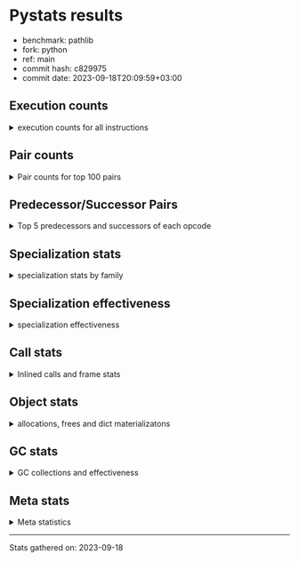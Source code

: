 
# Pystats results

- benchmark: pathlib
- fork: python
- ref: main
- commit hash: c829975
- commit date: 2023-09-18T20:09:59+03:00

## Execution counts

<details>
<summary> execution counts for all instructions </summary>

|Name | Count | Self | Cumulative | Miss ratio | 
|---|---:|---:|---:|---:|
| LOAD_FAST | 60,528,120 | 21.9% | 21.9% |  |
| STORE_FAST | 18,855,420 | 6.8% | 28.8% |  |
| RESUME_CHECK | 18,493,020 | 6.7% | 35.5% |  |
| RETURN_VALUE | 14,530,380 | 5.3% | 40.7% |  |
| LOAD_GLOBAL_BUILTIN | 10,571,220 | 3.8% | 44.6% |  |
| NOP | 9,245,220 | 3.3% | 47.9% |  |
| LOAD_ATTR_SLOT | 8,884,860 | 3.2% | 51.1% | 0.0% |
| INTERPRETER_EXIT | 8,044,740 | 2.9% | 54.0% |  |
| STORE_ATTR_SLOT | 7,922,280 | 2.9% | 56.9% |  |
| LOAD_FAST_LOAD_FAST | 6,606,180 | 2.4% | 59.3% |  |
| LOAD_ATTR_METHOD_NO_DICT | 6,605,640 | 2.4% | 61.7% |  |
| FORMAT_SIMPLE | 6,600,000 | 2.4% | 64.1% |  |
| POP_JUMP_IF_FALSE | 6,250,920 | 2.3% | 66.3% |  |
| PUSH_NULL | 6,245,040 | 2.3% | 68.6% |  |
| LOAD_GLOBAL_MODULE | 5,287,120 | 1.9% | 70.5% |  |
| LOAD_ATTR_PROPERTY | 5,282,100 | 1.9% | 72.4% |  |
| CALL | 4,925,940 | 1.8% | 74.2% |  |
| JUMP_BACKWARD | 4,681,860 | 1.7% | 75.9% |  |
| LOAD_CONST | 3,974,400 | 1.4% | 77.4% |  |
| LOAD_ATTR_MODULE | 3,966,640 | 1.4% | 78.8% |  |
| POP_TOP | 3,963,780 | 1.4% | 80.2% |  |
| TO_BOOL_BOOL | 3,603,060 | 1.3% | 81.5% |  |
| RETURN_CONST | 2,642,640 | 1.0% | 82.5% |  |
| CALL_STR_1 | 2,642,160 | 1.0% | 83.5% |  |
| CALL_ISINSTANCE | 2,641,620 | 1.0% | 84.4% |  |
| BUILD_LIST | 2,641,620 | 1.0% | 85.4% |  |
| CALL_FUNCTION_EX | 2,641,140 | 1.0% | 86.3% |  |
| FOR_ITER_TUPLE | 2,641,080 | 1.0% | 87.3% |  |
| BUILD_STRING | 2,640,000 | 1.0% | 88.2% |  |
| LOAD_DEREF | 2,401,740 | 0.9% | 89.1% |  |
| POP_JUMP_IF_TRUE | 2,284,020 | 0.8% | 89.9% |  |
| FOR_ITER_LIST | 2,163,180 | 0.8% | 90.7% |  |
| GET_ITER | 1,323,660 | 0.5% | 91.2% |  |
| CALL_PY_EXACT_ARGS | 1,323,600 | 0.5% | 91.7% |  |
| LOAD_ATTR | 1,322,400 | 0.5% | 92.2% |  |
| CALL_BUILTIN_FAST_WITH_KEYWORDS | 1,322,100 | 0.5% | 92.6% |  |
| LOAD_ATTR_NONDESCRIPTOR_NO_DICT | 1,321,500 | 0.5% | 93.1% |  |
| COPY_FREE_VARS | 1,321,140 | 0.5% | 93.6% |  |
| JUMP_FORWARD | 1,321,020 | 0.5% | 94.1% |  |
| IS_OP | 1,321,020 | 0.5% | 94.5% |  |
| CALL_KW | 1,320,960 | 0.5% | 95.0% |  |
| TO_BOOL | 1,320,920 | 0.5% | 95.5% |  |
| LOAD_SUPER_ATTR_ATTR | 1,320,540 | 0.5% | 96.0% |  |
| CALL_METHOD_DESCRIPTOR_FAST_WITH_KEYWORDS | 1,320,540 | 0.5% | 96.5% |  |
| CALL_LIST_APPEND | 1,320,540 | 0.5% | 96.9% |  |
| TO_BOOL_LIST | 1,320,480 | 0.5% | 97.4% |  |
| CALL_TYPE_1 | 1,320,480 | 0.5% | 97.9% |  |
| BINARY_OP | 1,320,380 | 0.5% | 98.4% |  |
| YIELD_VALUE | 1,320,000 | 0.5% | 98.9% |  |
| FOR_ITER_GEN | 1,200,960 | 0.4% | 99.3% |  |
| POP_JUMP_IF_NONE | 960,000 | 0.3% | 99.6% |  |
| TO_BOOL_NONE | 723,900 | 0.3% | 99.9% | 24.6% |
| TO_BOOL_ALWAYS_TRUE | 243,360 | 0.1% | 100.0% | 73.2% |
| COMPARE_OP_STR | 3,240 | 0.0% | 100.0% |  |
| TO_BOOL_STR | 2,820 | 0.0% | 100.0% |  |
| COMPARE_OP_INT | 2,580 | 0.0% | 100.0% |  |
| CALL_LEN | 2,580 | 0.0% | 100.0% |  |
| BUILD_TUPLE | 2,100 | 0.0% | 100.0% |  |
| SWAP | 1,740 | 0.0% | 100.0% |  |
| LOAD_ATTR_CLASS | 1,680 | 0.0% | 100.0% |  |
| MAKE_CELL | 1,500 | 0.0% | 100.0% |  |
| UNPACK_SEQUENCE_TUPLE | 1,080 | 0.0% | 100.0% |  |
| STORE_FAST_STORE_FAST | 1,080 | 0.0% | 100.0% |  |
| CALL_BUILTIN_O | 1,080 | 0.0% | 100.0% |  |
| CALL_BUILTIN_CLASS | 1,080 | 0.0% | 100.0% |  |
| BINARY_SUBSCR | 1,060 | 0.0% | 100.0% |  |
| RETURN_GENERATOR | 1,020 | 0.0% | 100.0% |  |
| BINARY_SUBSCR_LIST_INT | 1,020 | 0.0% | 100.0% |  |
| POP_JUMP_IF_NOT_NONE | 960 | 0.0% | 100.0% |  |
| END_FOR | 960 | 0.0% | 100.0% |  |
| CONTAINS_OP | 960 | 0.0% | 100.0% |  |
| CALL_BUILTIN_FAST | 960 | 0.0% | 100.0% |  |
| PUSH_EXC_INFO | 660 | 0.0% | 100.0% |  |
| POP_EXCEPT | 660 | 0.0% | 100.0% |  |
| CHECK_EXC_MATCH | 660 | 0.0% | 100.0% |  |
| BINARY_SLICE | 660 | 0.0% | 100.0% |  |
| STORE_FAST_LOAD_FAST | 600 | 0.0% | 100.0% |  |
| LIST_APPEND | 600 | 0.0% | 100.0% |  |
| CALL_BOUND_METHOD_EXACT_ARGS | 600 | 0.0% | 100.0% |  |
| SET_FUNCTION_ATTRIBUTE | 540 | 0.0% | 100.0% |  |
| MAKE_FUNCTION | 540 | 0.0% | 100.0% |  |
| LOAD_FAST_AND_CLEAR | 540 | 0.0% | 100.0% |  |
| COPY | 540 | 0.0% | 100.0% |  |
| STORE_DEREF | 480 | 0.0% | 100.0% |  |
| LOAD_FAST_CHECK | 480 | 0.0% | 100.0% |  |
| EXTENDED_ARG | 480 | 0.0% | 100.0% |  |
| BINARY_OP_ADD_INT | 480 | 0.0% | 100.0% |  |
| BEFORE_WITH | 480 | 0.0% | 100.0% |  |
| LOAD_GLOBAL | 300 | 0.0% | 100.0% |  |
| FOR_ITER_RANGE | 300 | 0.0% | 100.0% |  |
| CALL_METHOD_DESCRIPTOR_O | 120 | 0.0% | 100.0% |  |
| BINARY_OP_ADD_UNICODE | 120 | 0.0% | 100.0% |  |
| COMPARE_OP | 80 | 0.0% | 100.0% |  |
| LIST_EXTEND | 60 | 0.0% | 100.0% |  |
| CALL_INTRINSIC_1 | 60 | 0.0% | 100.0% |  |
| BINARY_SUBSCR_DICT | 60 | 0.0% | 100.0% |  |
| BINARY_OP_SUBTRACT_FLOAT | 60 | 0.0% | 100.0% |  |
| STORE_ATTR | 40 | 0.0% | 100.0% |  |


</details>

## Pair counts

<details>
<summary> Pair counts for top 100 pairs </summary>

|Pair | Count | Self | Cumulative | 
|---|---:|---:|---:|
| STORE_FAST LOAD_FAST | 11,167,020 | 4.0% | 4.0% |
| LOAD_FAST LOAD_ATTR_SLOT | 8,884,820 | 3.2% | 7.3% |
| RESUME_CHECK NOP | 7,924,140 | 2.9% | 10.1% |
| NOP LOAD_FAST | 7,924,140 | 2.9% | 13.0% |
| LOAD_ATTR_SLOT RETURN_VALUE | 7,923,000 | 2.9% | 15.9% |
| CACHE RESUME_CHECK | 6,724,140 | 2.4% | 18.3% |
| LOAD_GLOBAL_BUILTIN LOAD_FAST | 6,608,400 | 2.4% | 20.7% |
| LOAD_FAST FORMAT_SIMPLE | 6,600,000 | 2.4% | 23.1% |
| LOAD_FAST LOAD_ATTR_METHOD_NO_DICT | 5,525,540 | 2.0% | 25.1% |
| RETURN_VALUE INTERPRETER_EXIT | 5,283,600 | 1.9% | 27.0% |
| LOAD_ATTR_PROPERTY RESUME_CHECK | 5,282,100 | 1.9% | 28.9% |
| LOAD_FAST LOAD_ATTR_PROPERTY | 5,282,040 | 1.9% | 30.8% |
| PUSH_NULL LOAD_FAST | 4,922,760 | 1.8% | 32.6% |
| RESUME_CHECK LOAD_FAST | 3,964,260 | 1.4% | 34.1% |
| STORE_FAST LOAD_GLOBAL_BUILTIN | 3,963,220 | 1.4% | 35.5% |
| LOAD_ATTR_METHOD_NO_DICT LOAD_FAST | 3,962,640 | 1.4% | 36.9% |
| LOAD_FAST_LOAD_FAST STORE_ATTR_SLOT | 3,962,160 | 1.4% | 38.4% |
| RETURN_VALUE STORE_FAST | 3,960,480 | 1.4% | 39.8% |
| STORE_ATTR_SLOT LOAD_FAST | 3,960,120 | 1.4% | 41.2% |
| LOAD_FAST STORE_ATTR_SLOT | 3,960,080 | 1.4% | 42.7% |
| LOAD_FAST CALL | 3,601,660 | 1.3% | 44.0% |
| LOAD_ATTR_MODULE PUSH_NULL | 2,643,880 | 1.0% | 44.9% |
| LOAD_GLOBAL_MODULE LOAD_ATTR_MODULE | 2,643,840 | 1.0% | 45.9% |
| LOAD_FAST CALL_STR_1 | 2,642,140 | 1.0% | 46.8% |
| RESUME_CHECK LOAD_GLOBAL_BUILTIN | 2,641,980 | 1.0% | 47.8% |
| CALL_ISINSTANCE TO_BOOL_BOOL | 2,641,620 | 1.0% | 48.8% |
| POP_JUMP_IF_FALSE LOAD_GLOBAL_BUILTIN | 2,641,560 | 1.0% | 49.7% |
| CALL RESUME_CHECK | 2,641,440 | 1.0% | 50.7% |
| RETURN_CONST INTERPRETER_EXIT | 2,641,140 | 1.0% | 51.6% |
| STORE_ATTR_SLOT LOAD_FAST_LOAD_FAST | 2,641,080 | 1.0% | 52.6% |
| LOAD_FAST LOAD_GLOBAL_MODULE | 2,641,080 | 1.0% | 53.5% |
| LOAD_FAST CALL_FUNCTION_EX | 2,641,080 | 1.0% | 54.5% |
| LOAD_CONST LOAD_FAST | 2,640,480 | 1.0% | 55.5% |
| RETURN_VALUE LOAD_FAST | 2,640,120 | 1.0% | 56.4% |
| POP_TOP JUMP_BACKWARD | 2,640,000 | 1.0% | 57.4% |
| FORMAT_SIMPLE LOAD_FAST | 2,640,000 | 1.0% | 58.3% |
| FORMAT_SIMPLE BUILD_STRING | 2,640,000 | 1.0% | 59.3% |
| BUILD_STRING STORE_FAST | 2,640,000 | 1.0% | 60.2% |
| POP_JUMP_IF_FALSE LOAD_FAST | 2,285,460 | 0.8% | 61.1% |
| TO_BOOL_BOOL POP_JUMP_IF_FALSE | 2,282,520 | 0.8% | 61.9% |
| JUMP_BACKWARD FOR_ITER_LIST | 2,161,080 | 0.8% | 62.7% |
| FOR_ITER_LIST STORE_FAST | 2,161,020 | 0.8% | 63.5% |
| POP_JUMP_IF_TRUE LOAD_FAST | 1,562,820 | 0.6% | 64.0% |
| LOAD_FAST LOAD_GLOBAL_BUILTIN | 1,322,520 | 0.5% | 64.5% |
| RESUME_CHECK LOAD_GLOBAL_MODULE | 1,322,020 | 0.5% | 65.0% |
| LOAD_FAST CALL_BUILTIN_FAST_WITH_KEYWORDS | 1,321,560 | 0.5% | 65.5% |
| CALL_PY_EXACT_ARGS RESUME_CHECK | 1,321,560 | 0.5% | 65.9% |
| CALL_STR_1 RETURN_VALUE | 1,321,500 | 0.5% | 66.4% |
| LOAD_FAST LOAD_ATTR_NONDESCRIPTOR_NO_DICT | 1,321,480 | 0.5% | 66.9% |
| LOAD_FAST GET_ITER | 1,321,140 | 0.5% | 67.4% |
| LOAD_ATTR LOAD_FAST | 1,321,140 | 0.5% | 67.9% |
| STORE_FAST LOAD_FAST_LOAD_FAST | 1,321,080 | 0.5% | 68.3% |
| STORE_ATTR_SLOT RETURN_CONST | 1,321,080 | 0.5% | 68.8% |
| LOAD_GLOBAL_BUILTIN CALL_ISINSTANCE | 1,321,080 | 0.5% | 69.3% |
| LOAD_ATTR_MODULE STORE_FAST | 1,321,080 | 0.5% | 69.8% |
| CALL_BUILTIN_FAST_WITH_KEYWORDS STORE_FAST | 1,321,080 | 0.5% | 70.3% |
| NOP LOAD_GLOBAL_MODULE | 1,321,020 | 0.5% | 70.7% |
| LOAD_FAST CALL_PY_EXACT_ARGS | 1,321,020 | 0.5% | 71.2% |
| LOAD_ATTR_NONDESCRIPTOR_NO_DICT LOAD_ATTR_MODULE | 1,321,000 | 0.5% | 71.7% |
| LOAD_CONST CALL_KW | 1,320,960 | 0.5% | 72.2% |
| COPY_FREE_VARS RESUME_CHECK | 1,320,600 | 0.5% | 72.6% |
| LOAD_FAST TO_BOOL | 1,320,580 | 0.5% | 73.1% |
| TO_BOOL_BOOL POP_JUMP_IF_TRUE | 1,320,540 | 0.5% | 73.6% |
| TO_BOOL POP_JUMP_IF_FALSE | 1,320,540 | 0.5% | 74.1% |
| STORE_FAST JUMP_FORWARD | 1,320,540 | 0.5% | 74.6% |
| RESUME_CHECK BUILD_LIST | 1,320,540 | 0.5% | 75.0% |
| POP_TOP RETURN_CONST | 1,320,540 | 0.5% | 75.5% |
| POP_JUMP_IF_FALSE NOP | 1,320,540 | 0.5% | 76.0% |
| LOAD_SUPER_ATTR_ATTR PUSH_NULL | 1,320,540 | 0.5% | 76.5% |
| LOAD_GLOBAL_MODULE IS_OP | 1,320,540 | 0.5% | 76.9% |
| LOAD_GLOBAL_MODULE CALL_ISINSTANCE | 1,320,540 | 0.5% | 77.4% |
| LOAD_GLOBAL_BUILTIN LOAD_DEREF | 1,320,540 | 0.5% | 77.9% |
| LOAD_GLOBAL_BUILTIN LOAD_ATTR | 1,320,540 | 0.5% | 78.4% |
| LOAD_FAST LOAD_SUPER_ATTR_ATTR | 1,320,540 | 0.5% | 78.9% |
| LOAD_FAST CALL_METHOD_DESCRIPTOR_FAST_WITH_KEYWORDS | 1,320,540 | 0.5% | 79.3% |
| LOAD_FAST CALL_LIST_APPEND | 1,320,540 | 0.5% | 79.8% |
| LOAD_DEREF LOAD_FAST | 1,320,540 | 0.5% | 80.3% |
| JUMP_FORWARD LOAD_FAST | 1,320,540 | 0.5% | 80.8% |
| JUMP_BACKWARD FOR_ITER_TUPLE | 1,320,540 | 0.5% | 81.3% |
| IS_OP POP_JUMP_IF_FALSE | 1,320,540 | 0.5% | 81.7% |
| GET_ITER FOR_ITER_TUPLE | 1,320,540 | 0.5% | 82.2% |
| FOR_ITER_TUPLE STORE_FAST | 1,320,540 | 0.5% | 82.7% |
| FOR_ITER_TUPLE LOAD_FAST_LOAD_FAST | 1,320,540 | 0.5% | 83.2% |
| CALL_LIST_APPEND JUMP_BACKWARD | 1,320,540 | 0.5% | 83.6% |
| CALL_FUNCTION_EX POP_TOP | 1,320,540 | 0.5% | 84.1% |
| CALL RETURN_VALUE | 1,320,540 | 0.5% | 84.6% |
| CACHE COPY_FREE_VARS | 1,320,540 | 0.5% | 85.1% |
| BUILD_LIST STORE_FAST | 1,320,540 | 0.5% | 85.6% |
| LOAD_ATTR_METHOD_NO_DICT CALL | 1,320,500 | 0.5% | 86.0% |
| PUSH_NULL LOAD_FAST_LOAD_FAST | 1,320,480 | 0.5% | 86.5% |
| LOAD_FAST_LOAD_FAST LOAD_CONST | 1,320,480 | 0.5% | 87.0% |
| LOAD_FAST RETURN_VALUE | 1,320,480 | 0.5% | 87.5% |
| LOAD_FAST CALL_TYPE_1 | 1,320,480 | 0.5% | 88.0% |
| LOAD_ATTR_METHOD_NO_DICT LOAD_CONST | 1,320,480 | 0.5% | 88.4% |
| CALL_TYPE_1 PUSH_NULL | 1,320,480 | 0.5% | 88.9% |
| CALL_KW RETURN_VALUE | 1,320,480 | 0.5% | 89.4% |
| CALL_FUNCTION_EX RETURN_VALUE | 1,320,480 | 0.5% | 89.9% |
| CALL_STR_1 STORE_FAST | 1,320,060 | 0.5% | 90.3% |
| TO_BOOL_LIST POP_JUMP_IF_FALSE | 1,320,000 | 0.5% | 90.8% |
| RETURN_VALUE YIELD_VALUE | 1,320,000 | 0.5% | 91.3% |


</details>

## Predecessor/Successor Pairs

<details>
<summary> Top 5 predecessors and successors of each opcode </summary>

### BINARY_SLICE

<details>
<summary> Successors and predecessors for BINARY_SLICE </summary>

|Predecessors | Count | Percentage | 
|---|---:|---:|
| LOAD_CONST | 660 | 100.0% |

|Successors | Count | Percentage | 
|---|---:|---:|
| LOAD_FAST | 600 | 90.9% |
| BUILD_TUPLE | 60 | 9.1% |


</details>

### CACHE

<details>
<summary> Successors and predecessors for CACHE </summary>

|Predecessors | Count | Percentage | 
|---|---:|---:|

|Successors | Count | Percentage | 
|---|---:|---:|
| RESUME_CHECK | 6,724,140 | 83.6% |
| COPY_FREE_VARS | 1,320,540 | 16.4% |
| POP_TOP | 60 | 0.0% |


</details>

### BEFORE_WITH

<details>
<summary> Successors and predecessors for BEFORE_WITH </summary>

|Predecessors | Count | Percentage | 
|---|---:|---:|
| RETURN_VALUE | 480 | 100.0% |

|Successors | Count | Percentage | 
|---|---:|---:|
| STORE_FAST | 480 | 100.0% |


</details>

### BINARY_SUBSCR

<details>
<summary> Successors and predecessors for BINARY_SUBSCR </summary>

|Predecessors | Count | Percentage | 
|---|---:|---:|
| LOAD_CONST | 960 | 90.6% |
| BINARY_SUBSCR | 80 | 7.5% |
| LOAD_ATTR_MODULE | 20 | 1.9% |

|Successors | Count | Percentage | 
|---|---:|---:|
| LOAD_FAST | 480 | 45.3% |
| LOAD_CONST | 480 | 45.3% |
| BINARY_SUBSCR | 80 | 7.5% |
| BINARY_SUBSCR_DICT | 20 | 1.9% |


</details>

### CHECK_EXC_MATCH

<details>
<summary> Successors and predecessors for CHECK_EXC_MATCH </summary>

|Predecessors | Count | Percentage | 
|---|---:|---:|
| LOAD_GLOBAL_BUILTIN | 660 | 100.0% |

|Successors | Count | Percentage | 
|---|---:|---:|
| POP_JUMP_IF_FALSE | 660 | 100.0% |


</details>

### END_FOR

<details>
<summary> Successors and predecessors for END_FOR </summary>

|Predecessors | Count | Percentage | 
|---|---:|---:|
| RETURN_CONST | 960 | 100.0% |

|Successors | Count | Percentage | 
|---|---:|---:|
| LOAD_FAST | 720 | 75.0% |
| JUMP_BACKWARD | 240 | 25.0% |


</details>

### FORMAT_SIMPLE

<details>
<summary> Successors and predecessors for FORMAT_SIMPLE </summary>

|Predecessors | Count | Percentage | 
|---|---:|---:|
| LOAD_FAST | 6,600,000 | 100.0% |

|Successors | Count | Percentage | 
|---|---:|---:|
| LOAD_FAST | 2,640,000 | 40.0% |
| BUILD_STRING | 2,640,000 | 40.0% |
| LOAD_CONST | 1,320,000 | 20.0% |


</details>

### GET_ITER

<details>
<summary> Successors and predecessors for GET_ITER </summary>

|Predecessors | Count | Percentage | 
|---|---:|---:|
| LOAD_FAST | 1,321,140 | 99.8% |
| RETURN_VALUE | 960 | 0.1% |
| CALL_METHOD_DESCRIPTOR_FAST_WITH_KEYWORDS | 540 | 0.0% |
| CALL_BUILTIN_FAST_WITH_KEYWORDS | 540 | 0.0% |
| LOAD_FAST_CHECK | 480 | 0.0% |

|Successors | Count | Percentage | 
|---|---:|---:|
| FOR_ITER_TUPLE | 1,320,540 | 99.8% |
| FOR_ITER_LIST | 1,020 | 0.1% |
| FOR_ITER_GEN | 960 | 0.1% |
| LOAD_FAST_AND_CLEAR | 540 | 0.0% |
| CALL_PY_EXACT_ARGS | 540 | 0.0% |


</details>

### INTERPRETER_EXIT

<details>
<summary> Successors and predecessors for INTERPRETER_EXIT </summary>

|Predecessors | Count | Percentage | 
|---|---:|---:|
| RETURN_VALUE | 5,283,600 | 65.7% |
| RETURN_CONST | 2,641,140 | 32.8% |
| YIELD_VALUE | 120,000 | 1.5% |

|Successors | Count | Percentage | 
|---|---:|---:|


</details>

### MAKE_FUNCTION

<details>
<summary> Successors and predecessors for MAKE_FUNCTION </summary>

|Predecessors | Count | Percentage | 
|---|---:|---:|
| LOAD_CONST | 540 | 100.0% |

|Successors | Count | Percentage | 
|---|---:|---:|
| SET_FUNCTION_ATTRIBUTE | 540 | 100.0% |


</details>

### NOP

<details>
<summary> Successors and predecessors for NOP </summary>

|Predecessors | Count | Percentage | 
|---|---:|---:|
| RESUME_CHECK | 7,924,140 | 85.7% |
| POP_JUMP_IF_FALSE | 1,320,540 | 14.3% |
| STORE_FAST | 480 | 0.0% |
| POP_TOP | 60 | 0.0% |

|Successors | Count | Percentage | 
|---|---:|---:|
| LOAD_FAST | 7,924,140 | 85.7% |
| LOAD_GLOBAL_MODULE | 1,321,020 | 14.3% |
| LOAD_DEREF | 60 | 0.0% |


</details>

### POP_EXCEPT

<details>
<summary> Successors and predecessors for POP_EXCEPT </summary>

|Predecessors | Count | Percentage | 
|---|---:|---:|
| SWAP | 660 | 100.0% |

|Successors | Count | Percentage | 
|---|---:|---:|
| RETURN_VALUE | 660 | 100.0% |


</details>

### POP_TOP

<details>
<summary> Successors and predecessors for POP_TOP </summary>

|Predecessors | Count | Percentage | 
|---|---:|---:|
| CALL_FUNCTION_EX | 1,320,540 | 33.3% |
| RETURN_VALUE | 1,320,000 | 33.3% |
| RESUME_CHECK | 1,320,000 | 33.3% |
| FOR_ITER_GEN | 960 | 0.0% |
| POP_JUMP_IF_FALSE | 660 | 0.0% |

|Successors | Count | Percentage | 
|---|---:|---:|
| JUMP_BACKWARD | 2,640,000 | 66.6% |
| RETURN_CONST | 1,320,540 | 33.3% |
| LOAD_FAST | 1,620 | 0.0% |
| RESUME_CHECK | 1,020 | 0.0% |
| LOAD_FAST_CHECK | 480 | 0.0% |


</details>

### PUSH_EXC_INFO

<details>
<summary> Successors and predecessors for PUSH_EXC_INFO </summary>

|Predecessors | Count | Percentage | 
|---|---:|---:|
| LOAD_ATTR_SLOT | 660 | 100.0% |

|Successors | Count | Percentage | 
|---|---:|---:|
| LOAD_GLOBAL_BUILTIN | 620 | 93.9% |
| LOAD_GLOBAL | 40 | 6.1% |


</details>

### PUSH_NULL

<details>
<summary> Successors and predecessors for PUSH_NULL </summary>

|Predecessors | Count | Percentage | 
|---|---:|---:|
| LOAD_ATTR_MODULE | 2,643,880 | 42.3% |
| LOAD_SUPER_ATTR_ATTR | 1,320,540 | 21.1% |
| CALL_TYPE_1 | 1,320,480 | 21.1% |
| LOAD_FAST | 960,000 | 15.4% |
| LOAD_DEREF | 120 | 0.0% |

|Successors | Count | Percentage | 
|---|---:|---:|
| LOAD_FAST | 4,922,760 | 78.8% |
| LOAD_FAST_LOAD_FAST | 1,320,480 | 21.1% |
| LOAD_GLOBAL_BUILTIN | 600 | 0.0% |
| LOAD_DEREF | 540 | 0.0% |
| LOAD_CONST | 480 | 0.0% |


</details>

### RETURN_GENERATOR

<details>
<summary> Successors and predecessors for RETURN_GENERATOR </summary>

|Predecessors | Count | Percentage | 
|---|---:|---:|
| COPY_FREE_VARS | 540 | 52.9% |
| CALL_PY_EXACT_ARGS | 480 | 47.1% |

|Successors | Count | Percentage | 
|---|---:|---:|
| RETURN_VALUE | 540 | 52.9% |
| STORE_FAST | 480 | 47.1% |


</details>

### RETURN_VALUE

<details>
<summary> Successors and predecessors for RETURN_VALUE </summary>

|Predecessors | Count | Percentage | 
|---|---:|---:|
| LOAD_ATTR_SLOT | 7,923,000 | 54.5% |
| CALL_STR_1 | 1,321,500 | 9.1% |
| CALL | 1,320,540 | 9.1% |
| LOAD_FAST | 1,320,480 | 9.1% |
| CALL_KW | 1,320,480 | 9.1% |

|Successors | Count | Percentage | 
|---|---:|---:|
| INTERPRETER_EXIT | 5,283,600 | 36.4% |
| STORE_FAST | 3,960,480 | 27.3% |
| LOAD_FAST | 2,640,120 | 18.2% |
| YIELD_VALUE | 1,320,000 | 9.1% |
| POP_TOP | 1,320,000 | 9.1% |


</details>

### TO_BOOL

<details>
<summary> Successors and predecessors for TO_BOOL </summary>

|Predecessors | Count | Percentage | 
|---|---:|---:|
| LOAD_FAST | 1,320,580 | 100.0% |
| TO_BOOL | 320 | 0.0% |
| COPY | 20 | 0.0% |

|Successors | Count | Percentage | 
|---|---:|---:|
| POP_JUMP_IF_FALSE | 1,320,540 | 100.0% |
| TO_BOOL | 320 | 0.0% |
| TO_BOOL_STR | 60 | 0.0% |


</details>

### BINARY_OP

<details>
<summary> Successors and predecessors for BINARY_OP </summary>

|Predecessors | Count | Percentage | 
|---|---:|---:|
| BUILD_LIST | 1,320,000 | 100.0% |
| BINARY_OP | 320 | 0.0% |
| LOAD_FAST_LOAD_FAST | 20 | 0.0% |
| LOAD_FAST | 20 | 0.0% |
| CALL_METHOD_DESCRIPTOR_O | 20 | 0.0% |

|Successors | Count | Percentage | 
|---|---:|---:|
| LOAD_FAST | 1,320,000 | 100.0% |
| BINARY_OP | 320 | 0.0% |
| BINARY_OP_ADD_UNICODE | 40 | 0.0% |
| BINARY_OP_SUBTRACT_FLOAT | 20 | 0.0% |


</details>

### BUILD_LIST

<details>
<summary> Successors and predecessors for BUILD_LIST </summary>

|Predecessors | Count | Percentage | 
|---|---:|---:|
| RESUME_CHECK | 1,320,540 | 50.0% |
| LOAD_FAST_LOAD_FAST | 1,320,000 | 50.0% |
| SWAP | 540 | 0.0% |
| LOAD_FAST | 540 | 0.0% |

|Successors | Count | Percentage | 
|---|---:|---:|
| STORE_FAST | 1,320,540 | 50.0% |
| BINARY_OP | 1,320,000 | 50.0% |
| SWAP | 540 | 0.0% |
| JUMP_FORWARD | 480 | 0.0% |
| LOAD_DEREF | 60 | 0.0% |


</details>

### BUILD_STRING

<details>
<summary> Successors and predecessors for BUILD_STRING </summary>

|Predecessors | Count | Percentage | 
|---|---:|---:|
| FORMAT_SIMPLE | 2,640,000 | 100.0% |

|Successors | Count | Percentage | 
|---|---:|---:|
| STORE_FAST | 2,640,000 | 100.0% |


</details>

### BUILD_TUPLE

<details>
<summary> Successors and predecessors for BUILD_TUPLE </summary>

|Predecessors | Count | Percentage | 
|---|---:|---:|
| LOAD_FAST | 1,560 | 74.3% |
| LOAD_ATTR_MODULE | 480 | 22.9% |
| BINARY_SLICE | 60 | 2.9% |

|Successors | Count | Percentage | 
|---|---:|---:|
| RETURN_VALUE | 1,080 | 51.4% |
| LOAD_CONST | 540 | 25.7% |
| CONTAINS_OP | 480 | 22.9% |


</details>

### CALL

<details>
<summary> Successors and predecessors for CALL </summary>

|Predecessors | Count | Percentage | 
|---|---:|---:|
| LOAD_FAST | 3,601,660 | 73.1% |
| LOAD_ATTR_METHOD_NO_DICT | 1,320,500 | 26.8% |
| CALL | 1,640 | 0.0% |
| LOAD_CONST | 960 | 0.0% |
| LOAD_FAST_LOAD_FAST | 480 | 0.0% |

|Successors | Count | Percentage | 
|---|---:|---:|
| RESUME_CHECK | 2,641,440 | 53.6% |
| RETURN_VALUE | 1,320,540 | 26.8% |
| TO_BOOL_NONE | 720,000 | 14.6% |
| TO_BOOL_ALWAYS_TRUE | 240,000 | 4.9% |
| CALL | 1,640 | 0.0% |


</details>

### CALL_FUNCTION_EX

<details>
<summary> Successors and predecessors for CALL_FUNCTION_EX </summary>

|Predecessors | Count | Percentage | 
|---|---:|---:|
| LOAD_FAST | 2,641,080 | 100.0% |
| CALL_INTRINSIC_1 | 60 | 0.0% |

|Successors | Count | Percentage | 
|---|---:|---:|
| POP_TOP | 1,320,540 | 50.0% |
| RETURN_VALUE | 1,320,480 | 50.0% |
| RESUME_CHECK | 60 | 0.0% |
| COPY_FREE_VARS | 60 | 0.0% |


</details>

### CALL_INTRINSIC_1

<details>
<summary> Successors and predecessors for CALL_INTRINSIC_1 </summary>

|Predecessors | Count | Percentage | 
|---|---:|---:|
| LIST_EXTEND | 60 | 100.0% |

|Successors | Count | Percentage | 
|---|---:|---:|
| CALL_FUNCTION_EX | 60 | 100.0% |


</details>

### CALL_KW

<details>
<summary> Successors and predecessors for CALL_KW </summary>

|Predecessors | Count | Percentage | 
|---|---:|---:|
| LOAD_CONST | 1,320,960 | 100.0% |

|Successors | Count | Percentage | 
|---|---:|---:|
| RETURN_VALUE | 1,320,480 | 100.0% |
| RESUME_CHECK | 480 | 0.0% |


</details>

### COMPARE_OP

<details>
<summary> Successors and predecessors for COMPARE_OP </summary>

|Predecessors | Count | Percentage | 
|---|---:|---:|
| LOAD_CONST | 40 | 50.0% |
| LOAD_GLOBAL_MODULE | 20 | 25.0% |
| LOAD_FAST | 20 | 25.0% |

|Successors | Count | Percentage | 
|---|---:|---:|
| COMPARE_OP_STR | 60 | 75.0% |
| COMPARE_OP_INT | 20 | 25.0% |


</details>

### CONTAINS_OP

<details>
<summary> Successors and predecessors for CONTAINS_OP </summary>

|Predecessors | Count | Percentage | 
|---|---:|---:|
| LOAD_FAST | 480 | 50.0% |
| BUILD_TUPLE | 480 | 50.0% |

|Successors | Count | Percentage | 
|---|---:|---:|
| POP_JUMP_IF_FALSE | 960 | 100.0% |


</details>

### COPY

<details>
<summary> Successors and predecessors for COPY </summary>

|Predecessors | Count | Percentage | 
|---|---:|---:|
| IS_OP | 480 | 88.9% |
| RETURN_VALUE | 60 | 11.1% |

|Successors | Count | Percentage | 
|---|---:|---:|
| TO_BOOL_BOOL | 480 | 88.9% |
| TO_BOOL_STR | 40 | 7.4% |
| TO_BOOL | 20 | 3.7% |


</details>

### COPY_FREE_VARS

<details>
<summary> Successors and predecessors for COPY_FREE_VARS </summary>

|Predecessors | Count | Percentage | 
|---|---:|---:|
| CACHE | 1,320,540 | 100.0% |
| CALL_PY_EXACT_ARGS | 540 | 0.0% |
| CALL_FUNCTION_EX | 60 | 0.0% |

|Successors | Count | Percentage | 
|---|---:|---:|
| RESUME_CHECK | 1,320,600 | 100.0% |
| RETURN_GENERATOR | 540 | 0.0% |


</details>

### EXTENDED_ARG

<details>
<summary> Successors and predecessors for EXTENDED_ARG </summary>

|Predecessors | Count | Percentage | 
|---|---:|---:|
| COMPARE_OP_INT | 480 | 100.0% |

|Successors | Count | Percentage | 
|---|---:|---:|
| POP_JUMP_IF_FALSE | 480 | 100.0% |


</details>

### IS_OP

<details>
<summary> Successors and predecessors for IS_OP </summary>

|Predecessors | Count | Percentage | 
|---|---:|---:|
| LOAD_GLOBAL_MODULE | 1,320,540 | 100.0% |
| LOAD_CONST | 480 | 0.0% |

|Successors | Count | Percentage | 
|---|---:|---:|
| POP_JUMP_IF_FALSE | 1,320,540 | 100.0% |
| COPY | 480 | 0.0% |


</details>

### JUMP_BACKWARD

<details>
<summary> Successors and predecessors for JUMP_BACKWARD </summary>

|Predecessors | Count | Percentage | 
|---|---:|---:|
| POP_TOP | 2,640,000 | 56.4% |
| CALL_LIST_APPEND | 1,320,540 | 28.2% |
| POP_JUMP_IF_TRUE | 720,000 | 15.4% |
| LIST_APPEND | 600 | 0.0% |
| FOR_ITER_LIST | 480 | 0.0% |

|Successors | Count | Percentage | 
|---|---:|---:|
| FOR_ITER_LIST | 2,161,080 | 46.2% |
| FOR_ITER_TUPLE | 1,320,540 | 28.2% |
| FOR_ITER_GEN | 1,200,000 | 25.6% |
| FOR_ITER_RANGE | 240 | 0.0% |


</details>

### JUMP_FORWARD

<details>
<summary> Successors and predecessors for JUMP_FORWARD </summary>

|Predecessors | Count | Percentage | 
|---|---:|---:|
| STORE_FAST | 1,320,540 | 100.0% |
| BUILD_LIST | 480 | 0.0% |

|Successors | Count | Percentage | 
|---|---:|---:|
| LOAD_FAST | 1,320,540 | 100.0% |
| CALL_BUILTIN_FAST | 480 | 0.0% |


</details>

### LIST_APPEND

<details>
<summary> Successors and predecessors for LIST_APPEND </summary>

|Predecessors | Count | Percentage | 
|---|---:|---:|
| CALL_BUILTIN_O | 600 | 100.0% |

|Successors | Count | Percentage | 
|---|---:|---:|
| JUMP_BACKWARD | 600 | 100.0% |


</details>

### LIST_EXTEND

<details>
<summary> Successors and predecessors for LIST_EXTEND </summary>

|Predecessors | Count | Percentage | 
|---|---:|---:|
| LOAD_DEREF | 60 | 100.0% |

|Successors | Count | Percentage | 
|---|---:|---:|
| CALL_INTRINSIC_1 | 60 | 100.0% |


</details>

### LOAD_ATTR

<details>
<summary> Successors and predecessors for LOAD_ATTR </summary>

|Predecessors | Count | Percentage | 
|---|---:|---:|
| LOAD_GLOBAL_BUILTIN | 1,320,540 | 99.9% |
| LOAD_FAST | 780 | 0.1% |
| RETURN_VALUE | 480 | 0.0% |
| LOAD_ATTR | 420 | 0.0% |
| LOAD_GLOBAL_MODULE | 100 | 0.0% |

|Successors | Count | Percentage | 
|---|---:|---:|
| LOAD_FAST | 1,321,140 | 99.9% |
| CALL_BUILTIN_O | 480 | 0.0% |
| LOAD_ATTR | 420 | 0.0% |
| LOAD_ATTR_MODULE | 140 | 0.0% |
| LOAD_ATTR_PROPERTY | 60 | 0.0% |


</details>

### LOAD_CONST

<details>
<summary> Successors and predecessors for LOAD_CONST </summary>

|Predecessors | Count | Percentage | 
|---|---:|---:|
| LOAD_FAST_LOAD_FAST | 1,320,480 | 33.2% |
| LOAD_ATTR_METHOD_NO_DICT | 1,320,480 | 33.2% |
| FORMAT_SIMPLE | 1,320,000 | 33.2% |
| LOAD_FAST | 5,700 | 0.1% |
| STORE_FAST | 1,980 | 0.0% |

|Successors | Count | Percentage | 
|---|---:|---:|
| LOAD_FAST | 2,640,480 | 66.4% |
| CALL_KW | 1,320,960 | 33.2% |
| COMPARE_OP_STR | 2,600 | 0.1% |
| STORE_FAST | 2,520 | 0.1% |
| LOAD_CONST | 1,620 | 0.0% |


</details>

### LOAD_DEREF

<details>
<summary> Successors and predecessors for LOAD_DEREF </summary>

|Predecessors | Count | Percentage | 
|---|---:|---:|
| LOAD_GLOBAL_BUILTIN | 1,320,540 | 55.0% |
| STORE_FAST | 1,080,000 | 45.0% |
| PUSH_NULL | 540 | 0.0% |
| LOAD_FAST | 480 | 0.0% |
| RESUME_CHECK | 60 | 0.0% |

|Successors | Count | Percentage | 
|---|---:|---:|
| LOAD_FAST | 1,320,540 | 55.0% |
| LOAD_ATTR_METHOD_NO_DICT | 1,080,000 | 45.0% |
| CALL_BUILTIN_FAST_WITH_KEYWORDS | 540 | 0.0% |
| CALL_PY_EXACT_ARGS | 480 | 0.0% |
| PUSH_NULL | 120 | 0.0% |


</details>

### LOAD_FAST

<details>
<summary> Successors and predecessors for LOAD_FAST </summary>

|Predecessors | Count | Percentage | 
|---|---:|---:|
| STORE_FAST | 11,167,020 | 18.4% |
| NOP | 7,924,140 | 13.1% |
| LOAD_GLOBAL_BUILTIN | 6,608,400 | 10.9% |
| PUSH_NULL | 4,922,760 | 8.1% |
| RESUME_CHECK | 3,964,260 | 6.5% |

|Successors | Count | Percentage | 
|---|---:|---:|
| LOAD_ATTR_SLOT | 8,884,820 | 14.7% |
| FORMAT_SIMPLE | 6,600,000 | 10.9% |
| LOAD_ATTR_METHOD_NO_DICT | 5,525,540 | 9.1% |
| LOAD_ATTR_PROPERTY | 5,282,040 | 8.7% |
| STORE_ATTR_SLOT | 3,960,080 | 6.5% |


</details>

### LOAD_FAST_AND_CLEAR

<details>
<summary> Successors and predecessors for LOAD_FAST_AND_CLEAR </summary>

|Predecessors | Count | Percentage | 
|---|---:|---:|
| GET_ITER | 540 | 100.0% |

|Successors | Count | Percentage | 
|---|---:|---:|
| SWAP | 540 | 100.0% |


</details>

### LOAD_FAST_CHECK

<details>
<summary> Successors and predecessors for LOAD_FAST_CHECK </summary>

|Predecessors | Count | Percentage | 
|---|---:|---:|
| POP_TOP | 480 | 100.0% |

|Successors | Count | Percentage | 
|---|---:|---:|
| GET_ITER | 480 | 100.0% |


</details>

### LOAD_FAST_LOAD_FAST

<details>
<summary> Successors and predecessors for LOAD_FAST_LOAD_FAST </summary>

|Predecessors | Count | Percentage | 
|---|---:|---:|
| STORE_ATTR_SLOT | 2,641,080 | 40.0% |
| STORE_FAST | 1,321,080 | 20.0% |
| FOR_ITER_TUPLE | 1,320,540 | 20.0% |
| PUSH_NULL | 1,320,480 | 20.0% |
| POP_JUMP_IF_FALSE | 1,020 | 0.0% |

|Successors | Count | Percentage | 
|---|---:|---:|
| STORE_ATTR_SLOT | 3,962,160 | 60.0% |
| LOAD_CONST | 1,320,480 | 20.0% |
| BUILD_LIST | 1,320,000 | 20.0% |
| LOAD_FAST | 2,040 | 0.0% |
| CALL_BUILTIN_FAST | 480 | 0.0% |


</details>

### LOAD_GLOBAL

<details>
<summary> Successors and predecessors for LOAD_GLOBAL </summary>

|Predecessors | Count | Percentage | 
|---|---:|---:|
| POP_JUMP_IF_FALSE | 60 | 20.0% |
| STORE_FAST | 40 | 13.3% |
| RETURN_VALUE | 40 | 13.3% |
| PUSH_EXC_INFO | 40 | 13.3% |
| RESUME_CHECK | 20 | 6.7% |

|Successors | Count | Percentage | 
|---|---:|---:|
| LOAD_GLOBAL_MODULE | 160 | 53.3% |
| LOAD_GLOBAL_BUILTIN | 120 | 40.0% |
| LOAD_ATTR | 20 | 6.7% |


</details>

### MAKE_CELL

<details>
<summary> Successors and predecessors for MAKE_CELL </summary>

|Predecessors | Count | Percentage | 
|---|---:|---:|
| CALL_PY_EXACT_ARGS | 1,020 | 68.0% |
| MAKE_CELL | 480 | 32.0% |

|Successors | Count | Percentage | 
|---|---:|---:|
| RESUME_CHECK | 1,020 | 68.0% |
| MAKE_CELL | 480 | 32.0% |


</details>

### POP_JUMP_IF_FALSE

<details>
<summary> Successors and predecessors for POP_JUMP_IF_FALSE </summary>

|Predecessors | Count | Percentage | 
|---|---:|---:|
| TO_BOOL_BOOL | 2,282,520 | 36.5% |
| TO_BOOL | 1,320,540 | 21.1% |
| IS_OP | 1,320,540 | 21.1% |
| TO_BOOL_LIST | 1,320,000 | 21.1% |
| COMPARE_OP_STR | 2,580 | 0.0% |

|Successors | Count | Percentage | 
|---|---:|---:|
| LOAD_GLOBAL_BUILTIN | 2,641,560 | 42.3% |
| LOAD_FAST | 2,285,460 | 36.6% |
| NOP | 1,320,540 | 21.1% |
| LOAD_FAST_LOAD_FAST | 1,020 | 0.0% |
| LOAD_CONST | 1,020 | 0.0% |


</details>

### POP_JUMP_IF_NONE

<details>
<summary> Successors and predecessors for POP_JUMP_IF_NONE </summary>

|Predecessors | Count | Percentage | 
|---|---:|---:|
| LOAD_FAST | 960,000 | 100.0% |

|Successors | Count | Percentage | 
|---|---:|---:|
| LOAD_FAST | 960,000 | 100.0% |


</details>

### POP_JUMP_IF_NOT_NONE

<details>
<summary> Successors and predecessors for POP_JUMP_IF_NOT_NONE </summary>

|Predecessors | Count | Percentage | 
|---|---:|---:|
| LOAD_FAST | 960 | 100.0% |

|Successors | Count | Percentage | 
|---|---:|---:|
| LOAD_GLOBAL_MODULE | 480 | 50.0% |
| LOAD_CONST | 480 | 50.0% |


</details>

### POP_JUMP_IF_TRUE

<details>
<summary> Successors and predecessors for POP_JUMP_IF_TRUE </summary>

|Predecessors | Count | Percentage | 
|---|---:|---:|
| TO_BOOL_BOOL | 1,320,540 | 57.8% |
| TO_BOOL_NONE | 720,000 | 31.5% |
| TO_BOOL_ALWAYS_TRUE | 240,000 | 10.5% |
| TO_BOOL_STR | 2,280 | 0.1% |
| COMPARE_OP_STR | 660 | 0.0% |

|Successors | Count | Percentage | 
|---|---:|---:|
| LOAD_FAST | 1,562,820 | 68.4% |
| JUMP_BACKWARD | 720,000 | 31.5% |
| LOAD_GLOBAL_MODULE | 600 | 0.0% |
| LOAD_GLOBAL_BUILTIN | 520 | 0.0% |
| LOAD_FAST_LOAD_FAST | 60 | 0.0% |


</details>

### RETURN_CONST

<details>
<summary> Successors and predecessors for RETURN_CONST </summary>

|Predecessors | Count | Percentage | 
|---|---:|---:|
| STORE_ATTR_SLOT | 1,321,080 | 50.0% |
| POP_TOP | 1,320,540 | 50.0% |
| FOR_ITER_LIST | 1,020 | 0.0% |

|Successors | Count | Percentage | 
|---|---:|---:|
| INTERPRETER_EXIT | 2,641,140 | 99.9% |
| END_FOR | 960 | 0.0% |
| POP_TOP | 540 | 0.0% |


</details>

### SET_FUNCTION_ATTRIBUTE

<details>
<summary> Successors and predecessors for SET_FUNCTION_ATTRIBUTE </summary>

|Predecessors | Count | Percentage | 
|---|---:|---:|
| MAKE_FUNCTION | 540 | 100.0% |

|Successors | Count | Percentage | 
|---|---:|---:|
| LOAD_GLOBAL_MODULE | 540 | 100.0% |


</details>

### STORE_ATTR

<details>
<summary> Successors and predecessors for STORE_ATTR </summary>

|Predecessors | Count | Percentage | 
|---|---:|---:|
| LOAD_FAST | 40 | 100.0% |

|Successors | Count | Percentage | 
|---|---:|---:|
| STORE_ATTR_SLOT | 40 | 100.0% |


</details>

### STORE_DEREF

<details>
<summary> Successors and predecessors for STORE_DEREF </summary>

|Predecessors | Count | Percentage | 
|---|---:|---:|
| CALL | 480 | 100.0% |

|Successors | Count | Percentage | 
|---|---:|---:|
| LOAD_GLOBAL_MODULE | 480 | 100.0% |


</details>

### STORE_FAST

<details>
<summary> Successors and predecessors for STORE_FAST </summary>

|Predecessors | Count | Percentage | 
|---|---:|---:|
| RETURN_VALUE | 3,960,480 | 21.0% |
| BUILD_STRING | 2,640,000 | 14.0% |
| FOR_ITER_LIST | 2,161,020 | 11.5% |
| LOAD_ATTR_MODULE | 1,321,080 | 7.0% |
| CALL_BUILTIN_FAST_WITH_KEYWORDS | 1,321,080 | 7.0% |

|Successors | Count | Percentage | 
|---|---:|---:|
| LOAD_FAST | 11,167,020 | 59.2% |
| LOAD_GLOBAL_BUILTIN | 3,963,220 | 21.0% |
| LOAD_FAST_LOAD_FAST | 1,321,080 | 7.0% |
| JUMP_FORWARD | 1,320,540 | 7.0% |
| LOAD_DEREF | 1,080,000 | 5.7% |


</details>

### STORE_FAST_LOAD_FAST

<details>
<summary> Successors and predecessors for STORE_FAST_LOAD_FAST </summary>

|Predecessors | Count | Percentage | 
|---|---:|---:|
| FOR_ITER_LIST | 600 | 100.0% |

|Successors | Count | Percentage | 
|---|---:|---:|
| TO_BOOL_STR | 600 | 100.0% |


</details>

### STORE_FAST_STORE_FAST

<details>
<summary> Successors and predecessors for STORE_FAST_STORE_FAST </summary>

|Predecessors | Count | Percentage | 
|---|---:|---:|
| UNPACK_SEQUENCE_TUPLE | 1,080 | 100.0% |

|Successors | Count | Percentage | 
|---|---:|---:|
| STORE_FAST | 1,080 | 100.0% |


</details>

### SWAP

<details>
<summary> Successors and predecessors for SWAP </summary>

|Predecessors | Count | Percentage | 
|---|---:|---:|
| LOAD_ATTR_SLOT | 660 | 37.9% |
| LOAD_FAST_AND_CLEAR | 540 | 31.0% |
| BUILD_LIST | 540 | 31.0% |

|Successors | Count | Percentage | 
|---|---:|---:|
| POP_EXCEPT | 660 | 37.9% |
| FOR_ITER_LIST | 540 | 31.0% |
| BUILD_LIST | 540 | 31.0% |


</details>

### YIELD_VALUE

<details>
<summary> Successors and predecessors for YIELD_VALUE </summary>

|Predecessors | Count | Percentage | 
|---|---:|---:|
| RETURN_VALUE | 1,320,000 | 100.0% |

|Successors | Count | Percentage | 
|---|---:|---:|
| STORE_FAST | 1,200,000 | 90.9% |
| INTERPRETER_EXIT | 120,000 | 9.1% |


</details>

### BINARY_OP_ADD_INT

<details>
<summary> Successors and predecessors for BINARY_OP_ADD_INT </summary>

|Predecessors | Count | Percentage | 
|---|---:|---:|
| LOAD_CONST | 480 | 100.0% |

|Successors | Count | Percentage | 
|---|---:|---:|
| STORE_FAST | 480 | 100.0% |


</details>

### BINARY_OP_ADD_UNICODE

<details>
<summary> Successors and predecessors for BINARY_OP_ADD_UNICODE </summary>

|Predecessors | Count | Percentage | 
|---|---:|---:|
| LOAD_FAST_LOAD_FAST | 40 | 33.3% |
| CALL_METHOD_DESCRIPTOR_O | 40 | 33.3% |
| BINARY_OP | 40 | 33.3% |

|Successors | Count | Percentage | 
|---|---:|---:|
| RETURN_VALUE | 60 | 50.0% |
| LOAD_FAST | 60 | 50.0% |


</details>

### BINARY_OP_SUBTRACT_FLOAT

<details>
<summary> Successors and predecessors for BINARY_OP_SUBTRACT_FLOAT </summary>

|Predecessors | Count | Percentage | 
|---|---:|---:|
| LOAD_FAST | 40 | 66.7% |
| BINARY_OP | 20 | 33.3% |

|Successors | Count | Percentage | 
|---|---:|---:|
| RETURN_VALUE | 60 | 100.0% |


</details>

### BINARY_SUBSCR_DICT

<details>
<summary> Successors and predecessors for BINARY_SUBSCR_DICT </summary>

|Predecessors | Count | Percentage | 
|---|---:|---:|
| LOAD_ATTR_MODULE | 40 | 66.7% |
| BINARY_SUBSCR | 20 | 33.3% |

|Successors | Count | Percentage | 
|---|---:|---:|
| STORE_FAST | 60 | 100.0% |


</details>

### BINARY_SUBSCR_LIST_INT

<details>
<summary> Successors and predecessors for BINARY_SUBSCR_LIST_INT </summary>

|Predecessors | Count | Percentage | 
|---|---:|---:|
| LOAD_CONST | 540 | 52.9% |
| LOAD_FAST_LOAD_FAST | 480 | 47.1% |

|Successors | Count | Percentage | 
|---|---:|---:|
| STORE_FAST | 1,020 | 100.0% |


</details>

### CALL_BOUND_METHOD_EXACT_ARGS

<details>
<summary> Successors and predecessors for CALL_BOUND_METHOD_EXACT_ARGS </summary>

|Predecessors | Count | Percentage | 
|---|---:|---:|
| LOAD_FAST | 540 | 90.0% |
| RETURN_VALUE | 40 | 6.7% |
| CALL | 20 | 3.3% |

|Successors | Count | Percentage | 
|---|---:|---:|
| RESUME_CHECK | 600 | 100.0% |


</details>

### CALL_BUILTIN_CLASS

<details>
<summary> Successors and predecessors for CALL_BUILTIN_CLASS </summary>

|Predecessors | Count | Percentage | 
|---|---:|---:|
| RETURN_VALUE | 520 | 48.1% |
| LOAD_FAST | 520 | 48.1% |
| CALL | 40 | 3.7% |

|Successors | Count | Percentage | 
|---|---:|---:|
| STORE_FAST | 1,080 | 100.0% |


</details>

### CALL_BUILTIN_FAST

<details>
<summary> Successors and predecessors for CALL_BUILTIN_FAST </summary>

|Predecessors | Count | Percentage | 
|---|---:|---:|
| LOAD_FAST_LOAD_FAST | 480 | 50.0% |
| JUMP_FORWARD | 480 | 50.0% |

|Successors | Count | Percentage | 
|---|---:|---:|
| STORE_FAST | 480 | 50.0% |
| POP_TOP | 480 | 50.0% |


</details>

### CALL_BUILTIN_FAST_WITH_KEYWORDS

<details>
<summary> Successors and predecessors for CALL_BUILTIN_FAST_WITH_KEYWORDS </summary>

|Predecessors | Count | Percentage | 
|---|---:|---:|
| LOAD_FAST | 1,321,560 | 100.0% |
| LOAD_DEREF | 540 | 0.0% |

|Successors | Count | Percentage | 
|---|---:|---:|
| STORE_FAST | 1,321,080 | 99.9% |
| GET_ITER | 540 | 0.0% |
| RETURN_VALUE | 480 | 0.0% |


</details>

### CALL_BUILTIN_O

<details>
<summary> Successors and predecessors for CALL_BUILTIN_O </summary>

|Predecessors | Count | Percentage | 
|---|---:|---:|
| CALL_STR_1 | 600 | 55.6% |
| LOAD_ATTR | 480 | 44.4% |

|Successors | Count | Percentage | 
|---|---:|---:|
| LIST_APPEND | 600 | 55.6% |
| RETURN_VALUE | 480 | 44.4% |


</details>

### CALL_ISINSTANCE

<details>
<summary> Successors and predecessors for CALL_ISINSTANCE </summary>

|Predecessors | Count | Percentage | 
|---|---:|---:|
| LOAD_GLOBAL_BUILTIN | 1,321,080 | 50.0% |
| LOAD_GLOBAL_MODULE | 1,320,540 | 50.0% |

|Successors | Count | Percentage | 
|---|---:|---:|
| TO_BOOL_BOOL | 2,641,620 | 100.0% |


</details>

### CALL_LEN

<details>
<summary> Successors and predecessors for CALL_LEN </summary>

|Predecessors | Count | Percentage | 
|---|---:|---:|
| LOAD_FAST | 2,560 | 99.2% |
| CALL | 20 | 0.8% |

|Successors | Count | Percentage | 
|---|---:|---:|
| COMPARE_OP_INT | 1,440 | 55.8% |
| LOAD_CONST | 1,080 | 41.9% |
| LOAD_GLOBAL_MODULE | 40 | 1.6% |
| LOAD_GLOBAL | 20 | 0.8% |


</details>

### CALL_LIST_APPEND

<details>
<summary> Successors and predecessors for CALL_LIST_APPEND </summary>

|Predecessors | Count | Percentage | 
|---|---:|---:|
| LOAD_FAST | 1,320,540 | 100.0% |

|Successors | Count | Percentage | 
|---|---:|---:|
| JUMP_BACKWARD | 1,320,540 | 100.0% |


</details>

### CALL_METHOD_DESCRIPTOR_FAST_WITH_KEYWORDS

<details>
<summary> Successors and predecessors for CALL_METHOD_DESCRIPTOR_FAST_WITH_KEYWORDS </summary>

|Predecessors | Count | Percentage | 
|---|---:|---:|
| LOAD_FAST | 1,320,540 | 100.0% |

|Successors | Count | Percentage | 
|---|---:|---:|
| STORE_FAST | 1,320,000 | 100.0% |
| GET_ITER | 540 | 0.0% |


</details>

### CALL_METHOD_DESCRIPTOR_O

<details>
<summary> Successors and predecessors for CALL_METHOD_DESCRIPTOR_O </summary>

|Predecessors | Count | Percentage | 
|---|---:|---:|
| LOAD_FAST | 80 | 66.7% |
| CALL | 40 | 33.3% |

|Successors | Count | Percentage | 
|---|---:|---:|
| LOAD_FAST | 60 | 50.0% |
| BINARY_OP_ADD_UNICODE | 40 | 33.3% |
| BINARY_OP | 20 | 16.7% |


</details>

### CALL_PY_EXACT_ARGS

<details>
<summary> Successors and predecessors for CALL_PY_EXACT_ARGS </summary>

|Predecessors | Count | Percentage | 
|---|---:|---:|
| LOAD_FAST | 1,321,020 | 99.8% |
| LOAD_ATTR_METHOD_NO_DICT | 1,540 | 0.1% |
| GET_ITER | 540 | 0.0% |
| LOAD_DEREF | 480 | 0.0% |
| CALL | 20 | 0.0% |

|Successors | Count | Percentage | 
|---|---:|---:|
| RESUME_CHECK | 1,321,560 | 99.8% |
| MAKE_CELL | 1,020 | 0.1% |
| COPY_FREE_VARS | 540 | 0.0% |
| RETURN_GENERATOR | 480 | 0.0% |


</details>

### CALL_STR_1

<details>
<summary> Successors and predecessors for CALL_STR_1 </summary>

|Predecessors | Count | Percentage | 
|---|---:|---:|
| LOAD_FAST | 2,642,140 | 100.0% |
| CALL | 20 | 0.0% |

|Successors | Count | Percentage | 
|---|---:|---:|
| RETURN_VALUE | 1,321,500 | 50.0% |
| STORE_FAST | 1,320,060 | 50.0% |
| CALL_BUILTIN_O | 600 | 0.0% |


</details>

### CALL_TYPE_1

<details>
<summary> Successors and predecessors for CALL_TYPE_1 </summary>

|Predecessors | Count | Percentage | 
|---|---:|---:|
| LOAD_FAST | 1,320,480 | 100.0% |

|Successors | Count | Percentage | 
|---|---:|---:|
| PUSH_NULL | 1,320,480 | 100.0% |


</details>

### COMPARE_OP_INT

<details>
<summary> Successors and predecessors for COMPARE_OP_INT </summary>

|Predecessors | Count | Percentage | 
|---|---:|---:|
| CALL_LEN | 1,440 | 55.8% |
| LOAD_CONST | 1,080 | 41.9% |
| LOAD_GLOBAL_MODULE | 40 | 1.6% |
| COMPARE_OP | 20 | 0.8% |

|Successors | Count | Percentage | 
|---|---:|---:|
| POP_JUMP_IF_FALSE | 1,560 | 60.5% |
| STORE_FAST | 480 | 18.6% |
| EXTENDED_ARG | 480 | 18.6% |
| POP_JUMP_IF_TRUE | 60 | 2.3% |


</details>

### COMPARE_OP_STR

<details>
<summary> Successors and predecessors for COMPARE_OP_STR </summary>

|Predecessors | Count | Percentage | 
|---|---:|---:|
| LOAD_CONST | 2,600 | 80.2% |
| LOAD_FAST | 580 | 17.9% |
| COMPARE_OP | 60 | 1.9% |

|Successors | Count | Percentage | 
|---|---:|---:|
| POP_JUMP_IF_FALSE | 2,580 | 79.6% |
| POP_JUMP_IF_TRUE | 660 | 20.4% |


</details>

### FOR_ITER_GEN

<details>
<summary> Successors and predecessors for FOR_ITER_GEN </summary>

|Predecessors | Count | Percentage | 
|---|---:|---:|
| JUMP_BACKWARD | 1,200,000 | 99.9% |
| GET_ITER | 960 | 0.1% |

|Successors | Count | Percentage | 
|---|---:|---:|
| RESUME_CHECK | 1,200,000 | 99.9% |
| POP_TOP | 960 | 0.1% |


</details>

### FOR_ITER_LIST

<details>
<summary> Successors and predecessors for FOR_ITER_LIST </summary>

|Predecessors | Count | Percentage | 
|---|---:|---:|
| JUMP_BACKWARD | 2,161,080 | 99.9% |
| GET_ITER | 1,020 | 0.0% |
| SWAP | 540 | 0.0% |
| LOAD_FAST | 540 | 0.0% |

|Successors | Count | Percentage | 
|---|---:|---:|
| STORE_FAST | 2,161,020 | 99.9% |
| RETURN_CONST | 1,020 | 0.0% |
| STORE_FAST_LOAD_FAST | 600 | 0.0% |
| JUMP_BACKWARD | 480 | 0.0% |
| LOAD_GLOBAL_BUILTIN | 40 | 0.0% |


</details>

### FOR_ITER_RANGE

<details>
<summary> Successors and predecessors for FOR_ITER_RANGE </summary>

|Predecessors | Count | Percentage | 
|---|---:|---:|
| JUMP_BACKWARD | 240 | 80.0% |
| GET_ITER | 60 | 20.0% |

|Successors | Count | Percentage | 
|---|---:|---:|
| STORE_FAST | 240 | 80.0% |
| LOAD_GLOBAL_MODULE | 40 | 13.3% |
| LOAD_GLOBAL | 20 | 6.7% |


</details>

### FOR_ITER_TUPLE

<details>
<summary> Successors and predecessors for FOR_ITER_TUPLE </summary>

|Predecessors | Count | Percentage | 
|---|---:|---:|
| JUMP_BACKWARD | 1,320,540 | 50.0% |
| GET_ITER | 1,320,540 | 50.0% |

|Successors | Count | Percentage | 
|---|---:|---:|
| STORE_FAST | 1,320,540 | 50.0% |
| LOAD_FAST_LOAD_FAST | 1,320,540 | 50.0% |


</details>

### LOAD_ATTR_CLASS

<details>
<summary> Successors and predecessors for LOAD_ATTR_CLASS </summary>

|Predecessors | Count | Percentage | 
|---|---:|---:|
| LOAD_FAST | 1,660 | 98.8% |
| LOAD_ATTR | 20 | 1.2% |

|Successors | Count | Percentage | 
|---|---:|---:|
| LOAD_ATTR_MODULE | 1,660 | 98.8% |
| LOAD_ATTR | 20 | 1.2% |


</details>

### LOAD_ATTR_METHOD_NO_DICT

<details>
<summary> Successors and predecessors for LOAD_ATTR_METHOD_NO_DICT </summary>

|Predecessors | Count | Percentage | 
|---|---:|---:|
| LOAD_FAST | 5,525,540 | 83.6% |
| LOAD_DEREF | 1,080,000 | 16.3% |
| LOAD_ATTR | 60 | 0.0% |
| LOAD_ATTR_MODULE | 40 | 0.0% |

|Successors | Count | Percentage | 
|---|---:|---:|
| LOAD_FAST | 3,962,640 | 60.0% |
| CALL | 1,320,500 | 20.0% |
| LOAD_CONST | 1,320,480 | 20.0% |
| CALL_PY_EXACT_ARGS | 1,540 | 0.0% |
| LOAD_FAST_LOAD_FAST | 480 | 0.0% |


</details>

### LOAD_ATTR_MODULE

<details>
<summary> Successors and predecessors for LOAD_ATTR_MODULE </summary>

|Predecessors | Count | Percentage | 
|---|---:|---:|
| LOAD_GLOBAL_MODULE | 2,643,840 | 66.7% |
| LOAD_ATTR_NONDESCRIPTOR_NO_DICT | 1,321,000 | 33.3% |
| LOAD_ATTR_CLASS | 1,660 | 0.0% |
| LOAD_ATTR | 140 | 0.0% |

|Successors | Count | Percentage | 
|---|---:|---:|
| PUSH_NULL | 2,643,880 | 66.7% |
| STORE_FAST | 1,321,080 | 33.3% |
| LOAD_FAST | 1,020 | 0.0% |
| BUILD_TUPLE | 480 | 0.0% |
| LOAD_CONST | 60 | 0.0% |


</details>

### LOAD_ATTR_NONDESCRIPTOR_NO_DICT

<details>
<summary> Successors and predecessors for LOAD_ATTR_NONDESCRIPTOR_NO_DICT </summary>

|Predecessors | Count | Percentage | 
|---|---:|---:|
| LOAD_FAST | 1,321,480 | 100.0% |
| LOAD_ATTR | 20 | 0.0% |

|Successors | Count | Percentage | 
|---|---:|---:|
| LOAD_ATTR_MODULE | 1,321,000 | 100.0% |
| CALL | 480 | 0.0% |
| LOAD_ATTR | 20 | 0.0% |


</details>

### LOAD_ATTR_PROPERTY

<details>
<summary> Successors and predecessors for LOAD_ATTR_PROPERTY </summary>

|Predecessors | Count | Percentage | 
|---|---:|---:|
| LOAD_FAST | 5,282,040 | 100.0% |
| LOAD_ATTR | 60 | 0.0% |

|Successors | Count | Percentage | 
|---|---:|---:|
| RESUME_CHECK | 5,282,100 | 100.0% |


</details>

### LOAD_ATTR_SLOT

<details>
<summary> Successors and predecessors for LOAD_ATTR_SLOT </summary>

|Predecessors | Count | Percentage | 
|---|---:|---:|
| LOAD_FAST | 8,884,820 | 100.0% |
| LOAD_ATTR | 40 | 0.0% |

|Successors | Count | Percentage | 
|---|---:|---:|
| RETURN_VALUE | 7,923,000 | 89.2% |
| STORE_FAST | 960,540 | 10.8% |
| SWAP | 660 | 0.0% |
| PUSH_EXC_INFO | 660 | 0.0% |


</details>

### LOAD_GLOBAL_BUILTIN

<details>
<summary> Successors and predecessors for LOAD_GLOBAL_BUILTIN </summary>

|Predecessors | Count | Percentage | 
|---|---:|---:|
| STORE_FAST | 3,963,220 | 37.5% |
| RESUME_CHECK | 2,641,980 | 25.0% |
| POP_JUMP_IF_FALSE | 2,641,560 | 25.0% |
| LOAD_FAST | 1,322,520 | 12.5% |
| PUSH_EXC_INFO | 620 | 0.0% |

|Successors | Count | Percentage | 
|---|---:|---:|
| LOAD_FAST | 6,608,400 | 62.5% |
| CALL_ISINSTANCE | 1,321,080 | 12.5% |
| LOAD_DEREF | 1,320,540 | 12.5% |
| LOAD_ATTR | 1,320,540 | 12.5% |
| CHECK_EXC_MATCH | 660 | 0.0% |


</details>

### LOAD_GLOBAL_MODULE

<details>
<summary> Successors and predecessors for LOAD_GLOBAL_MODULE </summary>

|Predecessors | Count | Percentage | 
|---|---:|---:|
| LOAD_FAST | 2,641,080 | 50.0% |
| RESUME_CHECK | 1,322,020 | 25.0% |
| NOP | 1,321,020 | 25.0% |
| POP_JUMP_IF_TRUE | 600 | 0.0% |
| SET_FUNCTION_ATTRIBUTE | 540 | 0.0% |

|Successors | Count | Percentage | 
|---|---:|---:|
| LOAD_ATTR_MODULE | 2,643,840 | 50.0% |
| IS_OP | 1,320,540 | 25.0% |
| CALL_ISINSTANCE | 1,320,540 | 25.0% |
| LOAD_FAST | 1,020 | 0.0% |
| LOAD_FAST_LOAD_FAST | 960 | 0.0% |


</details>

### LOAD_SUPER_ATTR_ATTR

<details>
<summary> Successors and predecessors for LOAD_SUPER_ATTR_ATTR </summary>

|Predecessors | Count | Percentage | 
|---|---:|---:|
| LOAD_FAST | 1,320,540 | 100.0% |

|Successors | Count | Percentage | 
|---|---:|---:|
| PUSH_NULL | 1,320,540 | 100.0% |


</details>

### RESUME_CHECK

<details>
<summary> Successors and predecessors for RESUME_CHECK </summary>

|Predecessors | Count | Percentage | 
|---|---:|---:|
| CACHE | 6,724,140 | 36.4% |
| LOAD_ATTR_PROPERTY | 5,282,100 | 28.6% |
| CALL | 2,641,440 | 14.3% |
| CALL_PY_EXACT_ARGS | 1,321,560 | 7.1% |
| COPY_FREE_VARS | 1,320,600 | 7.1% |

|Successors | Count | Percentage | 
|---|---:|---:|
| NOP | 7,924,140 | 42.8% |
| LOAD_FAST | 3,964,260 | 21.4% |
| LOAD_GLOBAL_BUILTIN | 2,641,980 | 14.3% |
| LOAD_GLOBAL_MODULE | 1,322,020 | 7.1% |
| BUILD_LIST | 1,320,540 | 7.1% |


</details>

### STORE_ATTR_SLOT

<details>
<summary> Successors and predecessors for STORE_ATTR_SLOT </summary>

|Predecessors | Count | Percentage | 
|---|---:|---:|
| LOAD_FAST_LOAD_FAST | 3,962,160 | 50.0% |
| LOAD_FAST | 3,960,080 | 50.0% |
| STORE_ATTR | 40 | 0.0% |

|Successors | Count | Percentage | 
|---|---:|---:|
| LOAD_FAST | 3,960,120 | 50.0% |
| LOAD_FAST_LOAD_FAST | 2,641,080 | 33.3% |
| RETURN_CONST | 1,321,080 | 16.7% |


</details>

### TO_BOOL_ALWAYS_TRUE

<details>
<summary> Successors and predecessors for TO_BOOL_ALWAYS_TRUE </summary>

|Predecessors | Count | Percentage | 
|---|---:|---:|
| CALL | 240,000 | 98.6% |
| TO_BOOL_NONE | 3,360 | 1.4% |

|Successors | Count | Percentage | 
|---|---:|---:|
| POP_JUMP_IF_TRUE | 240,000 | 98.6% |
| TO_BOOL_NONE | 3,360 | 1.4% |


</details>

### TO_BOOL_BOOL

<details>
<summary> Successors and predecessors for TO_BOOL_BOOL </summary>

|Predecessors | Count | Percentage | 
|---|---:|---:|
| CALL_ISINSTANCE | 2,641,620 | 73.3% |
| LOAD_FAST | 960,000 | 26.6% |
| RETURN_VALUE | 480 | 0.0% |
| COPY | 480 | 0.0% |
| CALL | 480 | 0.0% |

|Successors | Count | Percentage | 
|---|---:|---:|
| POP_JUMP_IF_FALSE | 2,282,520 | 63.3% |
| POP_JUMP_IF_TRUE | 1,320,540 | 36.7% |


</details>

### TO_BOOL_LIST

<details>
<summary> Successors and predecessors for TO_BOOL_LIST </summary>

|Predecessors | Count | Percentage | 
|---|---:|---:|
| LOAD_FAST | 1,320,000 | 100.0% |
| RETURN_VALUE | 480 | 0.0% |

|Successors | Count | Percentage | 
|---|---:|---:|
| POP_JUMP_IF_FALSE | 1,320,000 | 100.0% |
| POP_JUMP_IF_TRUE | 480 | 0.0% |


</details>

### TO_BOOL_NONE

<details>
<summary> Successors and predecessors for TO_BOOL_NONE </summary>

|Predecessors | Count | Percentage | 
|---|---:|---:|
| CALL | 720,000 | 99.5% |
| TO_BOOL_ALWAYS_TRUE | 3,360 | 0.5% |
| LOAD_FAST | 540 | 0.1% |

|Successors | Count | Percentage | 
|---|---:|---:|
| POP_JUMP_IF_TRUE | 720,000 | 99.5% |
| TO_BOOL_ALWAYS_TRUE | 3,360 | 0.5% |
| POP_JUMP_IF_FALSE | 540 | 0.1% |


</details>

### TO_BOOL_STR

<details>
<summary> Successors and predecessors for TO_BOOL_STR </summary>

|Predecessors | Count | Percentage | 
|---|---:|---:|
| LOAD_FAST | 1,160 | 41.1% |
| RETURN_VALUE | 960 | 34.0% |
| STORE_FAST_LOAD_FAST | 600 | 21.3% |
| TO_BOOL | 60 | 2.1% |
| COPY | 40 | 1.4% |

|Successors | Count | Percentage | 
|---|---:|---:|
| POP_JUMP_IF_TRUE | 2,280 | 80.9% |
| POP_JUMP_IF_FALSE | 540 | 19.1% |


</details>

### UNPACK_SEQUENCE_TUPLE

<details>
<summary> Successors and predecessors for UNPACK_SEQUENCE_TUPLE </summary>

|Predecessors | Count | Percentage | 
|---|---:|---:|
| RETURN_VALUE | 1,080 | 100.0% |

|Successors | Count | Percentage | 
|---|---:|---:|
| STORE_FAST_STORE_FAST | 1,080 | 100.0% |


</details>


</details>

## Specialization stats

<details>
<summary> specialization stats by family </summary>

### BINARY_SLICE

<details>
<summary> specialization stats for BINARY_SLICE family </summary>

|Kind | Count | Ratio | 
|---|---|---|


</details>

### BINARY_SUBSCR

<details>
<summary> specialization stats for BINARY_SUBSCR family </summary>

|Kind | Count | Ratio | 
|---|---|---|
| specialization.deferred |          960 | 44.9% |
|          hit |         1080 | 50.5% |

#### Specialization attempts

| | Count | Ratio | 
|---|---:|---:|
| Success | 20 | 20.0% |
| Failure | 80 | 80.0% |

|Failure kind | Count | Ratio | 
|---|---:|---:|
| out of range | 80 | 100.0% |


</details>

### TO_BOOL

<details>
<summary> specialization stats for TO_BOOL family </summary>

|Kind | Count | Ratio | 
|---|---|---|
| specialization.deferred |      1320540 | 18.3% |
| specialization.deopt |         6720 | 0.1% |
|          hit |      5537460 | 76.8% |
|         miss |       356160 | 4.9% |

#### Specialization attempts

| | Count | Ratio | 
|---|---:|---:|
| Success | 6,780 | 95.5% |
| Failure | 320 | 4.5% |

|Failure kind | Count | Ratio | 
|---|---:|---:|
| dict | 320 | 100.0% |


</details>

### BINARY_OP

<details>
<summary> specialization stats for BINARY_OP family </summary>

|Kind | Count | Ratio | 
|---|---|---|
| specialization.deferred |      1320000 | 99.9% |
|          hit |          660 | 0.0% |

#### Specialization attempts

| | Count | Ratio | 
|---|---:|---:|
| Success | 60 | 15.8% |
| Failure | 320 | 84.2% |

|Failure kind | Count | Ratio | 
|---|---:|---:|
| add other | 320 | 100.0% |


</details>

### CALL

<details>
<summary> specialization stats for CALL family </summary>

|Kind | Count | Ratio | 
|---|---|---|
| specialization.deferred |      4924140 | 29.3% |
|          hit |     11898060 | 70.7% |

#### Specialization attempts

| | Count | Ratio | 
|---|---:|---:|
| Success | 160 | 8.9% |
| Failure | 1,640 | 91.1% |

|Failure kind | Count | Ratio | 
|---|---:|---:|
| code complex parameters | 840 | 51.2% |
| cfunc varargs keywords | 320 | 19.5% |
| cmethod | 240 | 14.6% |
| other | 80 | 4.9% |
| cfunc noargs | 60 | 3.7% |
| meth descr varargs | 40 | 2.4% |
| cfunc varargs | 40 | 2.4% |
| class mutable | 20 | 1.2% |


</details>

### COMPARE_OP

<details>
<summary> specialization stats for COMPARE_OP family </summary>

|Kind | Count | Ratio | 
|---|---|---|
|          hit |         5820 | 98.6% |

#### Specialization attempts

| | Count | Ratio | 
|---|---:|---:|
| Success | 80 | 100.0% |
| Failure | 0 | 0.0% |

|Failure kind | Count | Ratio | 
|---|---:|---:|


</details>

### FOR_ITER

<details>
<summary> specialization stats for FOR_ITER family </summary>

|Kind | Count | Ratio | 
|---|---|---|
|          hit |      6005520 | 100.0% |


</details>

### JUMP_BACKWARD

<details>
<summary> specialization stats for JUMP_BACKWARD family </summary>

|Kind | Count | Ratio | 
|---|---|---|


</details>

### LOAD_ATTR

<details>
<summary> specialization stats for LOAD_ATTR family </summary>

|Kind | Count | Ratio | 
|---|---|---|
| specialization.deferred |      1321640 | 4.8% |
|          hit |     26061760 | 95.2% |
|         miss |          660 | 0.0% |

#### Specialization attempts

| | Count | Ratio | 
|---|---:|---:|
| Success | 340 | 44.7% |
| Failure | 420 | 55.3% |

|Failure kind | Count | Ratio | 
|---|---:|---:|
| metaclass attribute | 320 | 76.2% |
| class method obj | 60 | 14.3% |
| non object slot | 40 | 9.5% |


</details>

### LOAD_GLOBAL

<details>
<summary> specialization stats for LOAD_GLOBAL family </summary>

|Kind | Count | Ratio | 
|---|---|---|
| specialization.deferred |           20 | 0.0% |
|          hit |     15858340 | 100.0% |

#### Specialization attempts

| | Count | Ratio | 
|---|---:|---:|
| Success | 280 | 100.0% |
| Failure | 0 | 0.0% |

|Failure kind | Count | Ratio | 
|---|---:|---:|


</details>

### LOAD_SUPER_ATTR

<details>
<summary> specialization stats for LOAD_SUPER_ATTR family </summary>

|Kind | Count | Ratio | 
|---|---|---|
|          hit |      1320540 | 100.0% |


</details>

### POP_JUMP_IF_FALSE

<details>
<summary> specialization stats for POP_JUMP_IF_FALSE family </summary>

|Kind | Count | Ratio | 
|---|---|---|


</details>

### POP_JUMP_IF_NONE

<details>
<summary> specialization stats for POP_JUMP_IF_NONE family </summary>

|Kind | Count | Ratio | 
|---|---|---|


</details>

### POP_JUMP_IF_NOT_NONE

<details>
<summary> specialization stats for POP_JUMP_IF_NOT_NONE family </summary>

|Kind | Count | Ratio | 
|---|---|---|


</details>

### POP_JUMP_IF_TRUE

<details>
<summary> specialization stats for POP_JUMP_IF_TRUE family </summary>

|Kind | Count | Ratio | 
|---|---|---|


</details>

### STORE_ATTR

<details>
<summary> specialization stats for STORE_ATTR family </summary>

|Kind | Count | Ratio | 
|---|---|---|
|          hit |      7922280 | 100.0% |

#### Specialization attempts

| | Count | Ratio | 
|---|---:|---:|
| Success | 40 | 100.0% |
| Failure | 0 | 0.0% |

|Failure kind | Count | Ratio | 
|---|---:|---:|


</details>

### UNPACK_SEQUENCE

<details>
<summary> specialization stats for UNPACK_SEQUENCE family </summary>

|Kind | Count | Ratio | 
|---|---|---|
|          hit |         1080 | 100.0% |


</details>


</details>

## Specialization effectiveness

<details>
<summary> specialization effectiveness </summary>

|Instructions | Count | Ratio | 
|---|---:|---:|
| Basic | 159,504,960 | 57.8% |
| Not specialized | 23,426,360 | 8.5% |
| Specialized | 93,105,020 | 33.7% |

### Deferred by instruction

<details>
<summary> deferred by instruction </summary>

|Name | Count | Ratio | 
|---|---:|---:|
| CALL | 4,924,140 | 55.4% |
| LOAD_ATTR | 1,321,640 | 14.9% |
| TO_BOOL | 1,320,540 | 14.9% |
| BINARY_OP | 1,320,000 | 14.9% |
| BINARY_SUBSCR | 960 | 0.0% |
| LOAD_GLOBAL | 20 | 0.0% |
| YIELD_VALUE | 0 | 0.0% |
| UNPACK_SEQUENCE_TUPLE | 0 | 0.0% |
| UNPACK_SEQUENCE | 0 | 0.0% |
| TO_BOOL_STR | 0 | 0.0% |


</details>

### Misses by instruction

<details>
<summary> misses by instruction </summary>

|Name | Count | Ratio | 
|---|---:|---:|
| TO_BOOL_NONE | 178,080 | 49.9% |
| TO_BOOL_ALWAYS_TRUE | 178,080 | 49.9% |
| LOAD_ATTR_SLOT | 660 | 0.2% |
| YIELD_VALUE | 0 | 0.0% |
| UNPACK_SEQUENCE_TUPLE | 0 | 0.0% |
| TO_BOOL_STR | 0 | 0.0% |
| TO_BOOL_LIST | 0 | 0.0% |
| TO_BOOL_BOOL | 0 | 0.0% |
| SWAP | 0 | 0.0% |
| STORE_FAST_STORE_FAST | 0 | 0.0% |


</details>


</details>

## Call stats

<details>
<summary> Inlined calls and frame stats </summary>

| | Count | Ratio | 
|---|---:|---:|
| Calls to PyEval_EvalDefault | 8,044,740 | 43.5% |
| Calls to Python functions inlined | 10,449,300 | 56.5% |
| Calls via PyEval_EvalFrame (total) | 8,044,740 | 43.5% |
| Calls via PyEval_EvalFrame (vector) | 7,924,680 | 42.8% |
| Calls via PyEval_EvalFrame (generator) | 120,060 | 0.6% |
| Calls via PyEval_EvalFrame (legacy) | 0 | 0.0% |
| Calls via PyEval_EvalFrame (function vectorcall) | 7,924,680 | 42.8% |
| Calls via PyEval_EvalFrame (build class) | 0 | 0.0% |
| Calls via PyEval_EvalFrame (slot) | 2,641,560 | 14.3% |
| Calls via PyEval_EvalFrame (function ex) | 120 | 0.0% |
| Calls via PyEval_EvalFrame (api) | 0 | 0.0% |
| Calls via PyEval_EvalFrame (method) | 0 | 0.0% |
| Frames pushed | 17,173,020 | 92.9% |
| Frame objects created | 660 | 0.0% |


</details>

## Object stats

<details>
<summary> allocations, frees and dict materializatons </summary>

| | Count | Ratio | 
|---|---:|---:|
| Allocations from freelist | 16,937,637 | 28.1% |
| Frees to freelist | 16,937,637 |  |
| Allocations | 43,344,297 | 71.9% |
| Allocations to 512 bytes | 43,344,297 | 71.9% |
| Allocations to 4 kbytes | 0 | 0.0% |
| Allocations over 4 kbytes | 0 | 0.0% |
| Frees | 46,947,837 |  |
| New values | 0 |  |
| Interpreter increfs | 145,652,320 | 79.8% |
| Interpreter decrefs | 156,353,880 | 65.7% |
| Increfs | 36,757,615 | 20.2% |
| Decrefs | 81,776,489 | 34.3% |
| Materialize dict (on request) | 0 |  |
| Materialize dict (new key) | 0 |  |
| Materialize dict (too big) | 0 |  |
| Materialize dict (str subclass) | 0 |  |
| Dematerialize dict | 0 |  |
| Method cache hits | 3,407 |  |
| Method cache misses | 33 |  |
| Method cache collisions | 80 |  |
| Method cache dunder hits | 11,888,613 |  |
| Method cache dunder misses | 47 |  |


</details>

## GC stats

<details>
<summary> GC collections and effectiveness </summary>

|Generation | Collections | Objects collected | Object visits | 
|---:|---:|---:|---:|
| 0 | 440 | 0 | 2,560,800 |
| 1 | 40 | 0 | 1,080,680 |
| 2 | 0 | 0 | 0 |


</details>

## Meta stats

<details>
<summary> Meta statistics </summary>

| | Count | 
|---|---:|
| Number of data files | 20 |


</details>

---
Stats gathered on: 2023-09-18
